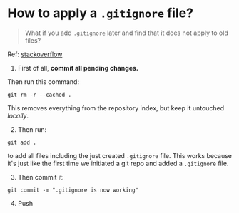 # How to apply a `.gitignore` file?

> What if you add `.gitignore` later and find that it does not apply to old files?

Ref: [stackoverflow](https://stackoverflow.com/questions/19663093/apply-gitignore-on-an-existing-repository-already-tracking-large-number-of-file)

1. First of all, **commit all pending changes.**

Then run this command:

```
git rm -r --cached .
```

This removes everything from the repository index, but keep it untouched _locally_.

2. Then run:

```
git add .
```

to add all files including the just created `.gitignore` file. This works because it's just like the first time we initiated a git repo and added a `.gitignore` file.

3. Then commit it:

```
git commit -m ".gitignore is now working"
```

4. Push
